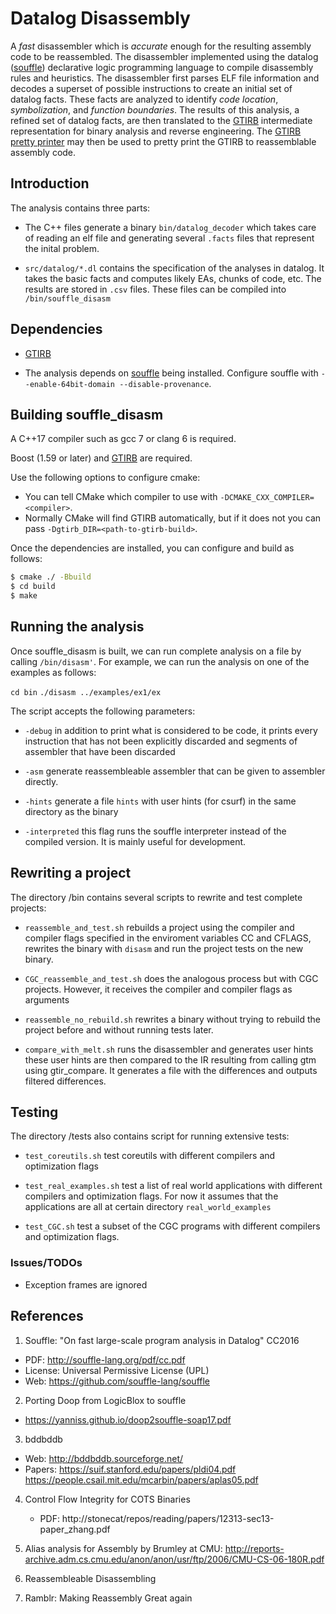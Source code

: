 Datalog Disassembly
===================

A *fast* disassembler which is *accurate* enough for the resulting
assembly code to be reassembled.  The disassembler implemented using
the datalog ([souffle](https://github.com/souffle-lang/souffle))
declarative logic programming language to compile disassembly rules
and heuristics.  The disassembler first parses ELF file information
and decodes a superset of possible instructions to create an initial
set of datalog facts.  These facts are analyzed to identify *code
location*, *symbolization*, and *function boundaries*.  The results of
this analysis, a refined set of datalog facts, are then translated to
the [GTIRB](https://github.com/grammatech/gtirb) intermediate
representation for binary analysis and reverse engineering.  The
[GTIRB pretty printer](https://github.com/grammatech/gtirb-pprinter)
may then be used to pretty print the GTIRB to reassemblable assembly
code.

## Introduction

The analysis contains three parts:

- The C++ files generate a binary `bin/datalog_decoder` which takes
  care of reading an elf file and generating several `.facts` files
  that represent the inital problem.

- `src/datalog/*.dl` contains the specification of the analyses in
  datalog.  It takes the basic facts and computes likely EAs, chunks
  of code, etc. The results are stored in `.csv` files.  These files
  can be compiled into `/bin/souffle_disasm`

## Dependencies

- [GTIRB](https://github.com/grammatech/gtirb)

- The analysis depends on [souffle](https://github.com/souffle-lang)
  being installed. Configure souffle with `--enable-64bit-domain
  --disable-provenance`.

## Building souffle_disasm
A C++17 compiler such as gcc 7 or clang 6 is required.

Boost (1.59 or later) and [GTIRB](https://github.com/grammatech/gtirb)
are required.

Use the following options to configure cmake:
- You can tell CMake which compiler to use with
  `-DCMAKE_CXX_COMPILER=<compiler>`.
- Normally CMake will find GTIRB automatically, but if it does not you
  can pass `-Dgtirb_DIR=<path-to-gtirb-build>`.

Once the dependencies are installed, you can configure and build as follows:

```bash
$ cmake ./ -Bbuild
$ cd build
$ make
```

## Running the analysis
Once souffle_disasm is built, we can run complete analysis on a file
by calling `/bin/disasm'`.
For example, we can run the analysis on one of the examples as
follows:

`cd bin` `./disasm ../examples/ex1/ex`

The script accepts the following parameters:

- `-debug` in addition to print what is considered to be code, it prints every instruction
  that has not been explicitly discarded and segments of assembler that have been discarded

- `-asm` generate reassembleable assembler that can be given to assembler directly.

- `-hints` generate a file `hints` with user hints (for csurf) in the
  same directory as the binary

- `-interpreted` this flag runs the souffle interpreter instead of the
  compiled version. It is mainly useful for development.

## Rewriting a project

The directory /bin contains several scripts to rewrite and test complete projects:

- `reassemble_and_test.sh` rebuilds a project using the compiler and
  compiler flags specified in the enviroment variables CC and CFLAGS,
  rewrites the binary with `disasm` and run the project tests on the
  new binary.

- `CGC_reassemble_and_test.sh` does the analogous process but with CGC
  projects.  However, it receives the compiler and compiler flags as
  arguments


- `reassemble_no_rebuild.sh` rewrites a binary without trying to
  rebuild the project before and without running tests later.

- `compare_with_melt.sh` runs the disassembler and generates user
  hints these user hints are then compared to the IR resulting from
  calling gtm using gtir_compare. It generates a file with the
  differences and outputs filtered differences.

## Testing
The directory /tests also contains script for running extensive tests:

- `test_coreutils.sh` test coreutils with different compilers and optimization flags

- `test_real_examples.sh` test a list of real world applications with
  different compilers and optimization flags. For now it assumes that
  the applications are all at certain directory `real_world_examples`

- `test_CGC.sh` test a subset of the CGC programs with different compilers and optimization flags.

### Issues/TODOs

- Exception frames are ignored

## References
1. Souffle: "On fast large-scale program analysis in Datalog" CC2016
 - PDF: http://souffle-lang.org/pdf/cc.pdf
 - License: Universal Permissive License (UPL)
 - Web: https://github.com/souffle-lang/souffle

2. Porting Doop from LogicBlox to souffle
 - https://yanniss.github.io/doop2souffle-soap17.pdf

3. bddbddb
 - Web: http://bddbddb.sourceforge.net/
 - Papers:   https://suif.stanford.edu/papers/pldi04.pdf
             https://people.csail.mit.edu/mcarbin/papers/aplas05.pdf

4. Control Flow Integrity for COTS Binaries
   - PDF: http://stonecat/repos/reading/papers/12313-sec13-paper_zhang.pdf

5. Alias analysis for Assembly by Brumley at CMU:
  http://reports-archive.adm.cs.cmu.edu/anon/anon/usr/ftp/2006/CMU-CS-06-180R.pdf

6. Reassembleable Disassembling

7. Ramblr: Making Reassembly Great again
